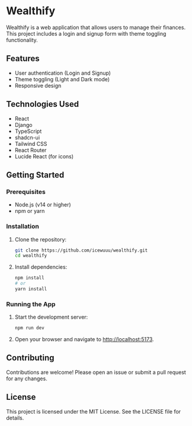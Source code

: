 # Wealthify

Wealthify is a web application that allows users to manage their finances. This project includes a login and signup form with theme toggling functionality.

## Features

- User authentication (Login and Signup)
- Theme toggling (Light and Dark mode)
- Responsive design

## Technologies Used

- React
- Django
- TypeScript
- shadcn-ui
- Tailwind CSS
- React Router
- Lucide React (for icons)

## Getting Started

### Prerequisites

- Node.js (v14 or higher)
- npm or yarn

### Installation

1. Clone the repository:

   ```bash
   git clone https://github.com/icewuuu/wealthify.git
   cd wealthify
   ```

2. Install dependencies:

   ```bash
   npm install
   # or
   yarn install
   ```

### Running the App

1. Start the development server:

   ```bash
   npm run dev
   ```

2. Open your browser and navigate to [http://localhost:5173](http://localhost:5173).

## Contributing

Contributions are welcome! Please open an issue or submit a pull request for any changes.

## License

This project is licensed under the MIT License. See the LICENSE file for details.
